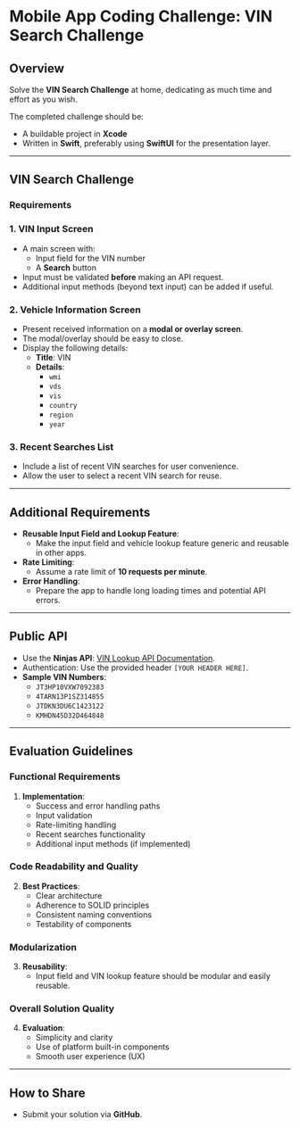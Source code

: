 # Mobile App Coding Challenge: VIN Search Challenge

## Overview
Solve the **VIN Search Challenge** at home, dedicating as much time and effort as you wish.  

The completed challenge should be:
- A buildable project in **Xcode**
- Written in **Swift**, preferably using **SwiftUI** for the presentation layer.

---

## VIN Search Challenge

### Requirements

### 1. VIN Input Screen
- A main screen with:
  - Input field for the VIN number
  - A **Search** button
- Input must be validated **before** making an API request.
- Additional input methods (beyond text input) can be added if useful.

### 2. Vehicle Information Screen
- Present received information on a **modal or overlay screen**.
- The modal/overlay should be easy to close.
- Display the following details:
  - **Title**: VIN
  - **Details**: 
    - `wmi`
    - `vds`
    - `vis`
    - `country`
    - `region`
    - `year`

### 3. Recent Searches List
- Include a list of recent VIN searches for user convenience.
- Allow the user to select a recent VIN search for reuse.

---

## Additional Requirements
- **Reusable Input Field and Lookup Feature**:
  - Make the input field and vehicle lookup feature generic and reusable in other apps.
- **Rate Limiting**:
  - Assume a rate limit of **10 requests per minute**.
- **Error Handling**:
  - Prepare the app to handle long loading times and potential API errors.

---

## Public API
- Use the **Ninjas API**: [VIN Lookup API Documentation](https://api-ninjas.com/api/vinlookup).
- Authentication: Use the provided header `[YOUR HEADER HERE]`.
- **Sample VIN Numbers**:
  - `JT3HP10VXW7092383`
  - `4TARN13P1SZ314855`
  - `JTDKN3DU6C1423122`
  - `KMHDN45D32D464848`

---

## Evaluation Guidelines

### Functional Requirements
1. **Implementation**:
   - Success and error handling paths
   - Input validation
   - Rate-limiting handling
   - Recent searches functionality
   - Additional input methods (if implemented)

### Code Readability and Quality
2. **Best Practices**:
   - Clear architecture
   - Adherence to SOLID principles
   - Consistent naming conventions
   - Testability of components

### Modularization
3. **Reusability**:
   - Input field and VIN lookup feature should be modular and easily reusable.

### Overall Solution Quality
4. **Evaluation**:
   - Simplicity and clarity
   - Use of platform built-in components
   - Smooth user experience (UX)

---

## How to Share
- Submit your solution via **GitHub**.
